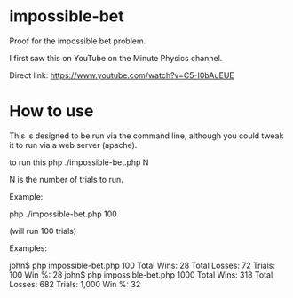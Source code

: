 impossible-bet
==============

Proof for the impossible bet problem.

I first saw this on YouTube on the Minute Physics channel.

Direct link: https://www.youtube.com/watch?v=C5-I0bAuEUE


How to use
==============
This is designed to be run via the command line, although you could tweak it to run via a web server (apache).


to run this
php ./impossible-bet.php N

N is the number of trials to run.

Example: 

php ./impossible-bet.php 100 

(will run 100 trials)

Examples:

john$ php impossible-bet.php 100
Total Wins: 28
Total Losses: 72
Trials: 100
Win %: 28
john$ php impossible-bet.php 1000
Total Wins: 318
Total Losses: 682
Trials: 1,000
Win %: 32